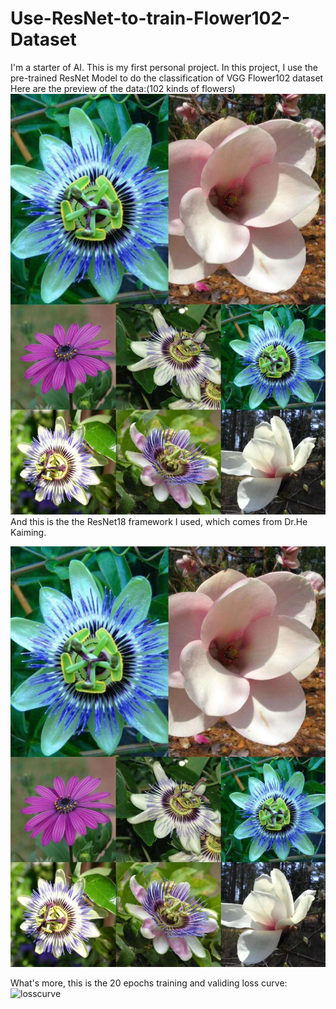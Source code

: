# Use-ResNet-to-train-Flower102-Dataset
I'm a starter of AI. This is my first personal project.
In this project, I use the pre-trained ResNet Model to do the classification of VGG Flower102 dataset
Here are the preview of the data:(102 kinds of flowers)
![flowers](https://github.com/DumanHaoqian/Use-ResNet-to-train-Flower102-Dataset/blob/main/others/_cgi-bin_mmwebwx-bin_webwxgetmsgimg__%26MsgID%3D1670932507421200686%26skey%3D%40crypt_744b7770_ca72eb564455d2b086f541e4083e4bdf%26mmweb_appid%3Dwx_webfilehelper.jpeg)
And this is the the ResNet18 framework I used, which comes from Dr.He Kaiming.


![resnet](https://github.com/DumanHaoqian/Use-ResNet-to-train-Flower102-Dataset/blob/main/others/_cgi-bin_mmwebwx-bin_webwxgetmsgimg__%26MsgID%3D1670932507421200686%26skey%3D%40crypt_744b7770_ca72eb564455d2b086f541e4083e4bdf%26mmweb_appid%3Dwx_webfilehelper.jpeg)

What's more, this is the 20 epochs training and validing loss curve:
![losscurve]()
